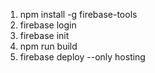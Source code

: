 1. npm install -g firebase-tools
2. firebase login
3. firebase init
4. npm run build
5. firebase deploy --only hosting